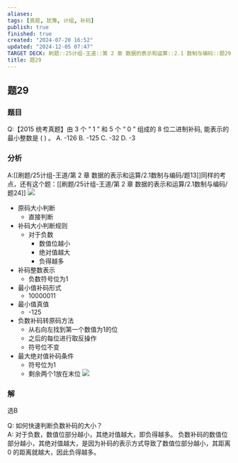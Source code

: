 ```yaml
---
aliases: 
tags: [真题, 犹豫, 计组, 补码]
publish: true
finished: true
created: "2024-07-20 16:52"
updated: "2024-12-05 07:47"
TARGET DECK: 刷题::25计组-王道::第 2 章 数据的表示和运算::2.1 数制与编码::题29
title: 题29
---
```

## 题29
### 题目
Q:【2015 统考真题】由 3 个 “ 1 ” 和 5 个 “ 0 ” 组成的 8 位二进制补码, 能表示的最小整数是 ( ) 。
A. -126 B. -125 C. -32 D. -3
### 分析
A:[[刷题/25计组-王道/第 2 章 数据的表示和运算/2.1数制与编码/题13]]同样的考点，还有这个题：[[刷题/25计组-王道/第 2 章 数据的表示和运算/2.1数制与编码/题24]]
![](https://img.hwenyi.tech/202407221639713.webp)
- 原码大小判断
  - 直接判断
- 补码大小判断规则
  - 对于负数
    - 数值位越小
    - 绝对值越大
    - 负得越多
- 补码整数表示
  - 负数符号位为1
- 最小值补码形式
  - 10000011
- 最小值真值
  - -125
- 负数补码转原码方法
  - 从右向左找到第一个数值为1的位
  - 之后的每位进行取反操作
  - 符号位不变
- 最大绝对值补码条件
  - 符号位为1
  - 剩余两个1放在末位
![](https://img.hwenyi.tech/202407240213384.webp)
### 解
选B

Q: 如何快速判断负数补码的大小？  
A: 对于负数，数值位部分越小，其绝对值越大，即负得越多。
负数补码的数值位部分越小，其绝对值越大，是因为补码的表示方式导致了数值位部分越小，其距离 0 的距离就越大，因此负得越多。

